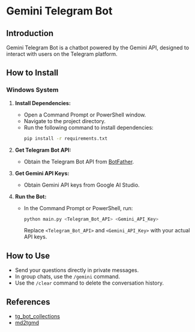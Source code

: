 # Gemini Telegram Bot

## Introduction
Gemini Telegram Bot is a chatbot powered by the Gemini API, designed to interact with users on the Telegram platform.

## How to Install

### Windows System
1. **Install Dependencies:**
   - Open a Command Prompt or PowerShell window.
   - Navigate to the project directory.
   - Run the following command to install dependencies:
     ```bash
     pip install -r requirements.txt
     ```

2. **Get Telegram Bot API:**
   - Obtain the Telegram Bot API from [BotFather](https://t.me/botfather).

3. **Get Gemini API Keys:**
   - Obtain Gemini API keys from Google AI Studio.

4. **Run the Bot:**
   - In the Command Prompt or PowerShell, run:
     ```bash
     python main.py <Telegram_Bot_API> <Gemini_API_Key>
     ```
     Replace `<Telegram_Bot_API>` and `<Gemini_API_Key>` with your actual API keys.

## How to Use
- Send your questions directly in private messages.
- In group chats, use the `/gemini` command.
- Use the `/clear` command to delete the conversation history.

## References
- [tg_bot_collections](https://github.com/yihong0618/tg_bot_collections)
- [md2tgmd](https://github.com/yym68686/md2tgmd/blob/main/src/md2tgmd.py)
